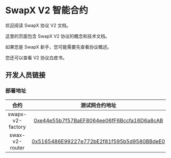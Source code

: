 # SwapX V2 智能合约 

欢迎阅读 SwapX 协议 V2 文档。

这里的页面包含 SwapX V2 协议的概念和技术文档。

如果您是 SwapX 新手，您可能需要先查看协议概述。

您还可以查看 V2 协议白皮书。

## 开发人员链接

### 部署地址

|       合约       |                                                        测试网合约地址                                                        | 正式网合约地址 |
| :--------------: | :--------------------------------------------------------------------------------------------------------------------------: | :------------: |
| swapx-v2-factory | [0xe44e55b7f57BaEF8064ee06fF6Bccfa16D6a8cAB](https://testnet.xscscan.com/address/0xe44e55b7f57BaEF8064ee06fF6Bccfa16D6a8cAB) | [0x76bDc5a6190Ea31A6D5C7e93a8a2ff4dD15080A6](https://xonescan.com/address/0x76bDc5a6190Ea31A6D5C7e93a8a2ff4dD15080A6)|
|  swax-v2-router  | [0x5165486E99227e772bE2f81f595b5d9580BBdeE0](https://testnet.xscscan.com/address/0x5165486E99227e772bE2f81f595b5d9580BBdeE0) | [0x89eA27957bb86FBFFC2e0ABfc5a5a64BB0343367](https://xonescan.com/address/address/0x89eA27957bb86FBFFC2e0ABfc5a5a64BB0343367)|
